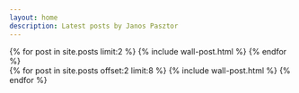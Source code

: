 ```yaml
---
layout: home
description: Latest posts by Janos Pasztor
---
```


<div class="wall">
<div class="wall__featurelist">
    {% for post in site.posts limit:2 %}
        {% include wall-post.html %}
    {% endfor %}
</div>
<div class="wall__postlist">
    {% for post in site.posts offset:2 limit:8 %}
        {% include wall-post.html %}
    {% endfor %}
</div>
</div>
